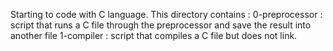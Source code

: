 Starting to code with C language. This directory contains :
0-preprocessor : script that runs a C file through the preprocessor and save the result into another file
1-compiler : script that compiles a C file but does not link.
